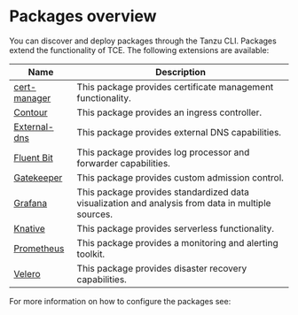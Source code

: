 # Packages overview

You can discover and deploy packages through the Tanzu CLI. Packages extend the functionality of TCE.
The following extensions are available: 

|Name|Description| 
|--- |--- |
|[cert-manager](https://cert-manager.io/) |This package provides certificate management functionality.|
|[Contour](https://projectcontour.io/)|This package provides an ingress controller. |
|[External-dns](https://github.com/kubernetes-sigs/external-dns)|This package provides external DNS capabilities.|
|[Fluent Bit](https://fluentbit.io/)|This package provides log processor and forwarder capabilities.|
|[Gatekeeper](https://github.com/open-policy-agent/gatekeeper)|This package provides custom admission control.|
|[Grafana](https://grafana.com/) |This package provides standardized data visualization and analysis from data in multiple sources.|
|[Knative](https://knative.dev/)|This package provides serverless functionality.|
|[Prometheus](https://prometheus.io/)|This package provides a monitoring and alerting toolkit.|
|[Velero](https://velero.io/)| This package provides disaster recovery capabilities.|


For more information on how to configure the packages see:
